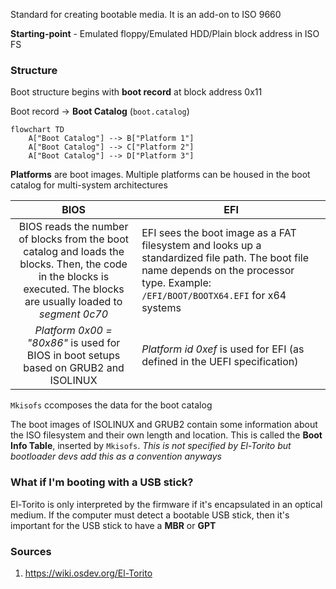 Standard for creating bootable media. It is an add-on to ISO 9660

**Starting-point** - Emulated floppy/Emulated HDD/Plain block address in ISO FS
### Structure
Boot structure begins with **boot record** at block address 0x11

Boot record -> **Boot Catalog** (`boot.catalog`)

```mermaid
flowchart TD
	A["Boot Catalog"] --> B["Platform 1"]
	A["Boot Catalog"] --> C["Platform 2"]
	A["Boot Catalog"] --> D["Platform 3"]
```
**Platforms** are boot images. Multiple platforms can be housed in the boot catalog for multi-system architectures

|                                                                               **BIOS**                                                                                | **EFI**                                                                                                                                                                               |
| :-------------------------------------------------------------------------------------------------------------------------------------------------------------------: | ------------------------------------------------------------------------------------------------------------------------------------------------------------------------------------- |
| BIOS reads the number of blocks from the boot catalog and loads the blocks. Then, the code in the blocks is executed. The blocks are usually loaded to *segment 0c70* | EFI sees the boot image as a FAT filesystem and looks up a standardized file path. The boot file name depends on the processor type. Example: `/EFI/BOOT/BOOTX64.EFI` for x64 systems |
|                                         *Platform 0x00 = "80x86"* is used for BIOS in boot setups based on GRUB2 and ISOLINUX                                         | *Platform id 0xef* is used for EFI (as defined in the UEFI specification)                                                                                                             |

`Mkisofs` ccomposes the data for the boot catalog

The boot images of ISOLINUX and GRUB2 contain some information about the ISO filesystem and their own length and location. This is called the **Boot Info Table**, inserted by `Mkisofs`. *This is not specified by El-Torito but bootloader devs add this as a convention anyways*

### What if I'm booting with a USB stick?
El-Torito is only interpreted by the firmware if it's encapsulated in an optical medium. If the computer must detect a bootable USB stick, then it's important for the USB stick to have a **MBR** or **GPT**


### Sources 
1. https://wiki.osdev.org/El-Torito